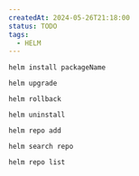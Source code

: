 ```yaml
---
createdAt: 2024-05-26T21:18:00
status: TODO
tags:
  - HELM
---
```

```shell ln:false title:""
helm install packageName
```

```shell ln:false title:""
helm upgrade
```

```shell ln:false title:""
helm rollback
```

```shell ln:false title:""
helm uninstall
```

```shell ln:false title:""
helm repo add
```

```shell ln:false title:""
helm search repo
```

```shell ln:false title:""
helm repo list
```